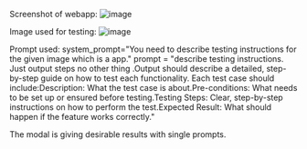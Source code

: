 Screenshot of webapp:
![image](https://github.com/user-attachments/assets/53dcbdb7-00c9-4da4-8c3c-09e21e146084)

Image used for testing:
![image](https://github.com/user-attachments/assets/1ffaa95b-c17f-4df7-9cd4-d43b94b5bf76)

Prompt used:
system_prompt="You need to describe testing instructions for the given image which is a app."
prompt = "describe testing instructions. Just output steps no other thing .Output should describe a detailed, step-by-step guide on how to test each functionality. Each test case should include:Description: What the test case is about.Pre-conditions: What needs to be set up or ensured before testing.Testing Steps: Clear, step-by-step instructions on how to perform the test.Expected Result: What should happen if the feature works correctly."

The modal is giving desirable results with single prompts.

